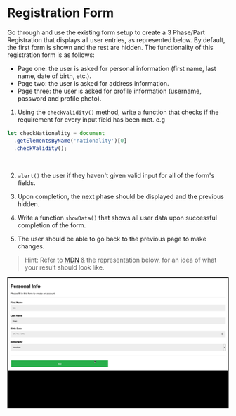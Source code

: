 # Registration Form

Go through and use the existing form setup to create a 3 Phase/Part Registration that displays all user entries, as represented below. By default, the first form is shown and the rest are hidden.
The functionality of this registration form is as follows:
- Page one: the user is asked for personal information (first name, last name, date of birth, etc.).
- Page two: the user is asked for address information. 
- Page three: the user is asked for profile information (username, password and profile photo).


1. Using the `checkValidity()` method, write a function that checks if the requirement for every input field has been met. e.g

```javascript
let checkNationality = document
  .getElementsByName('nationality')[0]
  .checkValidity();
```

<br>

2. `alert()` the user if they haven't given valid input for all of the form's fields.

3. Upon completion, the next phase should be displayed and the previous hidden.

4. Write a function `showData()` that shows all user data upon successful completion of the form.

4. The user should be able to go back to the previous page to make changes.

> Hint: Refer to [MDN](https://developer.mozilla.org/en-US/ 'MDN Homepage')
> & the representation below, for an idea of what your result should look like.

![demo](demo.gif)
